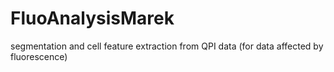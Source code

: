 # FluoAnalysisMarek
segmentation and cell feature extraction from QPI data (for data affected by fluorescence)
